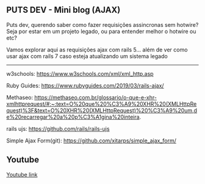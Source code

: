 ## PUTS DEV - Mini blog (AJAX)
Puts dev, querendo saber como fazer requisições assincronas sem hotwire?
Seja por estar em um projeto legado, ou para entender melhor o hotwire ou etc?

Vamos explorar aqui as requisições ajax com rails 5... além de ver como usar ajax com rails 7 caso esteja atualizando um sistema legado

<hr>

w3schools:
https://www.w3schools.com/xml/xml_http.asp

Ruby Guides:
https://www.rubyguides.com/2019/03/rails-ajax/

Methaseo:
https://methaseo.com.br/glossario/o-que-e-xhr-xmlhttprequest/#:~:text=O%20que%20%C3%A9%20XHR%20(XMLHttpRequest)%3F&text=O%20XHR%20(XMLHttpRequest)%20%C3%A9%20um,de%20recarregar%20a%20p%C3%A1gina%20inteira.

rails ujs:
https://github.com/rails/rails-ujs

Simple Ajax Form(git):
https://github.com/xitarps/simple_ajax_form/

## Youtube

[Youtube link](https://youtu.be/KjDg-4f39D4)